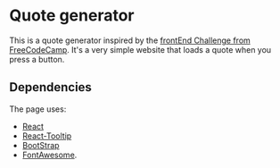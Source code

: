 # Quote generator
This is a quote generator inspired by the [frontEnd Challenge from FreeCodeCamp](https://www.freecodecamp.org/learn/front-end-development-libraries/front-end-development-libraries-projects/build-a-random-quote-machine). It's a very simple website that loads a quote when you press a button. 

## Dependencies
The page uses: 

- [React](https://react.dev/)
- [React-Tooltip](https://www.npmjs.com/package/react-tooltip)
- [BootStrap](https://getbootstrap.com/docs/5.2/getting-started/download/)
- [FontAwesome](https://fontawesome.com/). 
